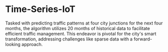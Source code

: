 # Time-Series-IoT
Tasked with predicting traffic patterns at four city junctions for the next four months, the algorithm utilizes 20 months of historical data to facilitate efficient traffic management. This endeavor is pivotal for the city's smart transformation, addressing challenges like sparse data with a forward-looking approach.
